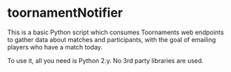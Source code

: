 # toornamentNotifier

This is a basic Python script which consumes Toornaments web endpoints to gather data about matches and participants, with the goal of emailing players who have a match today.

To use it, all you need is Python 2.y.  No 3rd party libraries are used.
